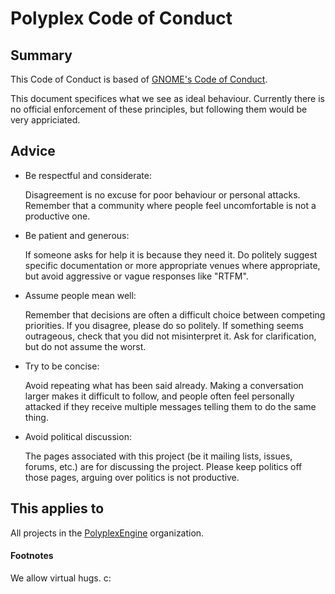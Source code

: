 # Polyplex Code of Conduct

## Summary
This Code of Conduct is based of [GNOME's Code of Conduct](https://wiki.gnome.org/action/show/Foundation/CodeOfConduct).

This document specifices what we see as ideal behaviour. Currently there is no official enforcement of these principles, but following them would be very appriciated.

## Advice
* Be respectful and considerate:

	Disagreement is no excuse for poor behaviour or personal attacks. Remember that a community where people feel uncomfortable is not a productive one.

* Be patient and generous:

	If someone asks for help it is because they need it. Do politely suggest specific documentation or more appropriate venues where appropriate, but avoid aggressive or vague responses like "RTFM".

* Assume people mean well:

	Remember that decisions are often a difficult choice between competing priorities. If you disagree, please do so politely. If something seems outrageous, check that you did not misinterpret it. Ask for clarification, but do not assume the worst.

* Try to be concise:

	Avoid repeating what has been said already. Making a conversation larger makes it difficult to follow, and people often feel personally attacked if they receive multiple messages telling them to do the same thing.

* Avoid political discussion:

	The pages associated with this project (be it mailing lists, issues, forums, etc.) are for discussing the project. Please keep politics off those pages, arguing over politics is not productive.

## This applies to
All projects in the [PolyplexEngine](https://github.com/PolyplexEngine) organization.




#### Footnotes
We allow virtual hugs. c:
